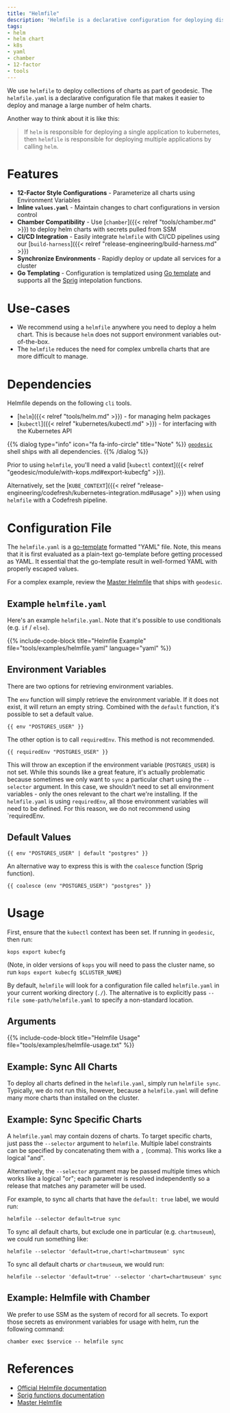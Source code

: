 ```yaml
---
title: "Helmfile"
description: 'Helmfile is a declarative configuration for deploying distributions of helm charts'
tags:
- helm
- helm chart
- k8s
- yaml
- chamber
- 12-factor
- tools
---
```


We use `helmfile` to deploy collections of charts as part of geodesic. The `helmfile.yaml` is a declarative configuration file that makes it easier to deploy and manage a large number of helm charts.

Another way to think about it is like this:

> If `helm` is responsible for deploying a single application to kubernetes, then `helmfile` is responsible for deploying multiple applications by calling `helm`.

# Features

- **12-Factor Style Configurations** - Parameterize all charts using Environment Variables
- **Inline `values.yaml`** - Maintain changes to chart configurations in version control
- **Chamber Compatibility** - Use [`chamber`]({{< relref "tools/chamber.md" >}}) to deploy helm charts with secrets pulled from SSM
- **CI/CD Integration** - Easily integrate `helmfile` with CI/CD pipelines using our [`build-harness`]({{< relref "release-engineering/build-harness.md" >}})
- **Synchronize Environments**  - Rapidly deploy or update all services for a cluster
- **Go Templating** - Configuration is templatized using [Go template](https://godoc.org/text/template) and supports all the [Sprig](https://godoc.org/github.com/Masterminds/sprig) intepolation functions.

# Use-cases

- We recommend using a `helmfile` anywhere you need to deploy a helm chart. This is because `helm` does not support environment variables out-of-the-box.
- The `helmfile` reduces the need for complex umbrella charts that are more difficult to manage.

# Dependencies

Helmfile depends on the following `cli` tools.

- [`helm`]({{< relref "tools/helm.md" >}}) - for managing helm packages
- [`kubectl`]({{< relref "kubernetes/kubectl.md" >}}) - for interfacing with the Kubernetes API

{{% dialog type="info" icon="fa fa-info-circle" title="Note" %}}
[`geodesic`](/geodesic/) shell ships with all dependencies.
{{% /dialog %}}

Prior to using `helmfile`, you'll need a valid [`kubectl` context]({{< relref "geodesic/module/with-kops.md#export-kubecfg" >}}).

Alternatively, set the [`KUBE_CONTEXT`]({{< relref "release-engineering/codefresh/kubernetes-integration.md#usage" >}}) when using `helmfile` with a Codefresh pipeline.

# Configuration File

The `helmfile.yaml` is a [go-template](https://golang.org/pkg/text/template/) formatted "YAML" file. Note, this means that it is first evaluated as a plain-text go-template before getting processed as YAML. It essential that the go-template result in well-formed YAML with properly escaped values.

For a complex example, review the [Master Helmfile](https://github.com/cloudposse/geodesic/blob/master/rootfs/conf/kops/helmfile.yaml) that ships with `geodesic`.

## Example `helmfile.yaml`

Here's an example `helmfile.yaml`. Note that it's possible to use conditionals (e.g. `if` / `else`).

{{% include-code-block title="Helmfile Example" file="tools/examples/helmfile.yaml" language="yaml" %}}

## Environment Variables

There are two options for retrieving environment variables.

The `env` function will simply retrieve the environment variable. If it does not exist, it will return an empty string. Combined with the `default` function, it's possible to set a default value.

```
{{ env "POSTGRES_USER" }}
```

The other option is to call `requiredEnv`. This method is not recommended.

```
{{ requiredEnv "POSTGRES_USER" }}
```

This will throw an exception if the environment variable (`POSTGRES_USER`) is not set. While this sounds like a great feature, it's actually problematic because sometimes we only want to `sync` a particular chart using the `--selector` argument. In this case, we shouldn't need to set all environment variables - only the ones relevant to the chart we're installing. If the `helmfile.yaml` is using `requiredEnv`, all those environment variables will need to be defined. For this reason, we do not recommend using `requiredEnv.


## Default Values

```
{{ env "POSTGRES_USER" | default "postgres" }}
```

An alternative way to express this is with the `coalesce` function (Sprig function).

```
{{ coalesce (env "POSTGRES_USER") "postgres" }}
```

# Usage

First, ensure that the `kubectl` context has been set. If running in `geodesic`, then run:

```
kops export kubecfg
```

(Note, in older versions of `kops` you will need to pass the cluster name, so run `kops export kubecfg $CLUSTER_NAME`)

By default, `helmfile` will look for a configuration file called `helmfile.yaml` in your current working directory (`./`). The alternative is to explicitly pass `--file some-path/helmfile.yaml` to specify a non-standard location.

## Arguments

{{% include-code-block title="Helmfile Usage" file="tools/examples/helmfile-usage.txt" %}}



## Example: Sync All Charts

To deploy all charts defined in the `helmfile.yaml`, simply run `helmfile sync`. Typically, we do not run this, however, because a `helmfile.yaml` will define many more charts than installed on the cluster.

## Example: Sync Specific Charts

A `helmfile.yaml` may contain dozens of charts. To target specific charts, just pass the `--selector` argument to `helmfile`. Multiple label constraints can be specified by concatenating them with a `,` (comma). This works like a logical "and".

Alternatively, the `--selector` argument may be passed multiple times which works like a logical "or"; each parameter is resolved independently so a release that matches any parameter will be used.

For example, to sync all charts that have the `default: true` label, we would run:

```
helmfile --selector default=true sync
```

To sync all default charts, but exclude one in particular (e.g. `chartmuseum`), we could run something like:

```
helmfile --selector 'default=true,chart!=chartmuseum' sync
```

To sync all default charts *or* `chartmuseum`, we would run:
```
helmfile --selector 'default=true' --selector 'chart=chartmuseum' sync
```

## Example: Helmfile with Chamber

We prefer to use SSM as the system of record for all secrets. To export those secrets as environment variables for usage with helm, run the following command:

```
chamber exec $service -- helmfile sync
```

# References

- [Official Helmfile documentation](https://github.com/roboll/helmfile)
- [Sprig functions documentation](http://masterminds.github.io/sprig/)
- [Master Helmfile](https://github.com/cloudposse/geodesic/blob/master/rootfs/conf/kops/helmfile.yaml)
